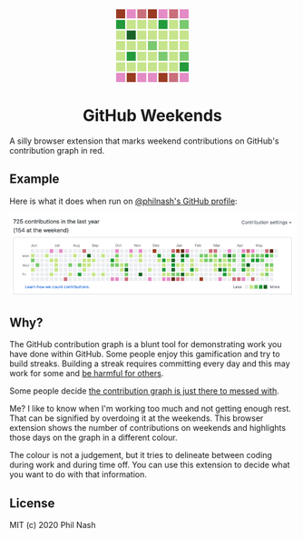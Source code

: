 <div align="center">
  <img src="./images/icon.png">
  <h1>GitHub Weekends</h1>
</div>

A silly browser extension that marks weekend contributions on GitHub's contribution graph in red.

## Example

Here is what it does when run on [@philnash's GitHub profile](https://github.com/philnash):

![A few spots of green across the contribution graph and some red/pink spots at the edges, signifying the weekend](images/example.png)

## Why?

The GitHub contribution graph is a blunt tool for demonstrating work you have done within GitHub. Some people enjoy this gamification and try to build streaks. Building a streak requires committing every day and this may work for some and [be harmful for others](https://github.com/isaacs/github/issues/627).

Some people decide [the contribution graph is just there to messed with](https://github.com/gelstudios/gitfiti).

Me? I like to know when I'm working too much and not getting enough rest. That can be signified by overdoing it at the weekends. This browser extension shows the number of contributions on weekends and highlights those days on the graph in a different colour.

The colour is not a judgement, but it tries to delineate between coding during work and during time off. You can use this extension to decide what you want to do with that information.

## License

MIT (c) 2020 Phil Nash
